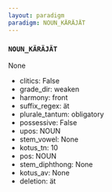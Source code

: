 ```yaml
---
layout: paradigm
paradigm: NOUN_KÄRÄJÄT
---
```

### ` NOUN_KÄRÄJÄT `

None
* clitics: False
* grade_dir: weaken
* harmony: front
* suffix_regex: ät
* plurale_tantum: obligatory
* possessive: False
* upos: NOUN
* stem_vowel: None
* kotus_tn: 10
* pos: NOUN
* stem_diphthong: None
* kotus_av: None
* deletion: ät
